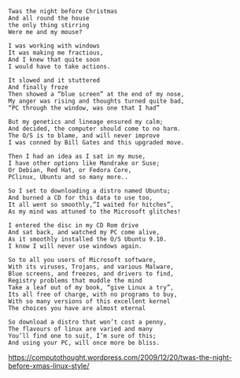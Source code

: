 	Twas the night before Christmas  
	And all round the house  
	the only thing stirring  
	Were me and my mouse?
	
	I was working with windows  
	It was making me fractious,  
	And I knew that quite soon  
	I would have to take actions.
	
	It slowed and it stuttered  
	And finally froze  
	Then showed a “blue screen” at the end of my nose,  
	My anger was rising and thoughts turned quite bad,  
	“PC through the window, was one that I had”
	
	But my genetics and lineage ensured my calm;  
	And decided, the computer should come to no harm.  
	The O/S is to blame, and will never improve  
	I was conned by Bill Gates and this upgraded move.
	
	Then I had an idea as I sat in my muse,  
	I have other options like Mandrake or Suse;  
	Or Debian, Red Hat, or Fedora Core,  
	PClinux, Ubuntu and so many more..
	
	So I set to downloading a distro named Ubuntu;  
	And burned a CD for this data to use too,  
	It all went so smoothly,”I waited for hitches”,  
	As my mind was attuned to the Microsoft glitches!
	
	I entered the disc in my CD Rom drive  
	And sat back, and watched my PC come alive,  
	As it smoothly installed the O/S Ubuntu 9.10.  
	I know I will never use windows again.
	
	So to all you users of Microsoft software,  
	With its viruses, Trojans, and various Malware,  
	Blue screens, and freezes, and drivers to find,  
	Registry problems that muddle the mind  
	Take a leaf out of my book, “give Linux a try”,  
	Its all free of charge, with no programs to buy,  
	With so many versions of this excellent kernel  
	The choices you have are almost eternal
	
	So download a distro that won’t cost a penny,  
	The flavours of linux are varied and many  
	You’ll find one to suit, I’m sure of this;  
	And using your PC, will once more be bliss.

https://computothought.wordpress.com/2009/12/20/twas-the-night-before-xmas-linux-style/